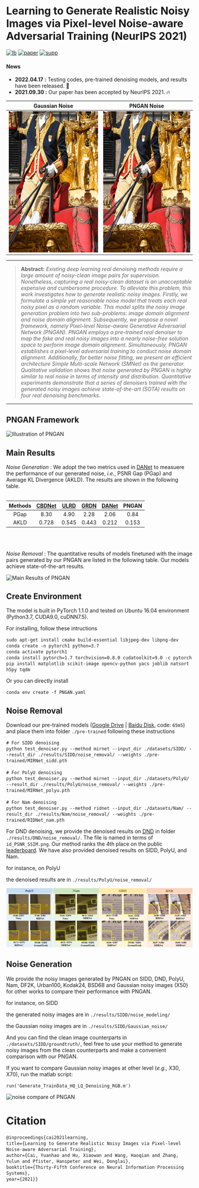 # Learning to Generate Realistic Noisy Images via Pixel-level Noise-aware Adversarial Training (NeurIPS 2021)
[![lb](https://img.shields.io/badge/DND-leaderboard-179bd3)](https://noise.visinf.tu-darmstadt.de/benchmark/#results_srgb)
[![paper](https://img.shields.io/badge/NeurIPS-paper-179bd3)](https://proceedings.neurips.cc/paper/2021/file/1a5b1e4daae265b790965a275b53ae50-Paper.pdf)
[![supp](https://img.shields.io/badge/NeurIPS-supplementary_matrial-179bd3)](https://proceedings.neurips.cc/paper/2021/file/1a5b1e4daae265b790965a275b53ae50-Supplemental.pdf)

#### News
- **2022.04.17 :** Testing codes, pre-trained denoising models, and results have been released. :rocket: 
- **2021.09.30 :** Our paper has been accepted by NeurIPS 2021. 🔥

|                       Gaussian Noise                          |                        PNGAN Noise                        |
| :-----------------------------------------------------------: | :-------------------------------------------------------: |
| <img src="./figure/clean2gaussian.gif"  height=380 width=380> | <img src="./figure/clean2PNGAN.gif" width=380 height=380> |




<hr />

> **Abstract:** *Existing deep learning real denoising methods require a large amount of noisy-clean image pairs for supervision. Nonetheless, capturing a  real noisy-clean dataset is an unacceptable expensive and cumbersome procedure. To alleviate this problem, this work investigates how to generate realistic noisy images. Firstly, we formulate a simple yet reasonable noise model that treats each real noisy pixel as a random variable. This model splits the noisy image generation problem into two sub-problems: image domain alignment and noise domain alignment. Subsequently, we propose a novel framework, namely Pixel-level Noise-aware Generative Adversarial Network (PNGAN). PNGAN employs a pre-trained real denoiser to map the fake and real noisy images into a nearly noise-free solution space to perform image domain alignment. Simultaneously, PNGAN establishes a pixel-level adversarial training to conduct noise domain alignment. Additionally, for better noise fitting, we present an efficient architecture Simple Multi-scale Network (SMNet) as the generator. Qualitative validation shows that noise generated by PNGAN is highly similar to real noise in terms of intensity and distribution. Quantitative experiments demonstrate that a series of denoisers trained with the generated noisy images achieve state-of-the-art (SOTA) results on four real denoising benchmarks.* 
<hr />

## PNGAN Framework
 ![Illustration of PNGAN](/figure/PNGAN.png)

## Main Results

*Noise Generation* : We adopt the two metrics used in [DANet](https://arxiv.org/abs/2007.05946) to measuere the performance of our generated noise, *i.e.*, PSNR Gap (PGap) and Average KL Divergence (AKLD). The results are shown in the following table.
<br>
<br>


|   Methods  |   [CBDNet](https://arxiv.org/abs/1807.04686)   |    [ULRD](https://arxiv.org/abs/1811.11127)    |    [GRDN](https://arxiv.org/abs/1905.11172)    |   [DANet](https://arxiv.org/abs/2007.05946)   |   PNGAN   |
| :------------: | :------------: | :------------: | :------------: | :-----------: | :-----------: |
|      PGap      |      8.30      |      4.90      |      2.28      |      2.06     |      0.84     |
|      AKLD      |     0.728      |     0.545      |     0.443      |     0.212     |     0.153     |


<br>
<br>

*Noise Removal* : The quantitative results of models finetuned with the image pairs generated by our PNGAN are listed in the following table. Our models achieve state-of-the-art results.

![Main Results of PNGAN](/figure/main.png)





## Create Environment
The model is built in PyTorch 1.1.0 and tested on Ubuntu 16.04 environment (Python3.7, CUDA9.0, cuDNN7.5).

For installing, follow these intructions

```shell
sudo apt-get install cmake build-essential libjpeg-dev libpng-dev
conda create -n pytorch1 python=3.7
conda activate pytorch1
conda install pytorch=1.7 torchvision=0.8.0 cudatoolkit=9.0 -c pytorch
pip install matplotlib scikit-image opencv-python yacs joblib natsort h5py tqdm
```

Or you can directly install

```shell
conda env create -f PNGAN.yaml
```

## Noise Removal
Download our pre-trained models ([Google Drive](https://drive.google.com/drive/folders/1ykkqUB7jA0flsoWWC1Um8YBjy5_OnZqN?usp=sharing) | [Baidu Disk](https://pan.baidu.com/s/108K8VAPVEULaRMo-ZCxbNQ), code: `65m5`) and place them into folder `./pre-trained`
following these instructions

```shell
# For SIDD denoising
python test_denoiser.py --method mirnet --input_dir ./datasets/SIDD/ --result_dir ./results/SIDD/noise_removal/ --weights ./pre-trained/MIRNet_sidd.pth

# For PolyU denoising
python test_denoiser.py --method mirnet --input_dir ./datasets/PolyU/ --result_dir ./results/PolyU/noise_removal/ --weights ./pre-trained/MIRNet_polyu.pth

# For Nam denoising
python test_denoiser.py --method ridnet --input_dir ./datasets/Nam/ --result_dir ./results/Nam/noise_removal/ --weights ./pre-trained/RIDNet_nam.pth
```

For DND denoising, we provide the denoised results on [DND](https://noise.visinf.tu-darmstadt.de/) in folder `./results/DND/noise_removal/`. The file is named in terms of `id_PSNR_SSIM.png`. Our method ranks the 4th place on the public [leaderboard](https://noise.visinf.tu-darmstadt.de/benchmark/#results_srgb). We have also provided denoised results on SIDD, PolyU, and Nam.

for instance, on PolyU

the denoised results are in `./results/PolyU/noise_removal/`


![denoise_compare](/figure/noise_removal.png)


## Noise Generation
We provide the noisy images generated by PNGAN on SIDD, DND, PolyU, Nam, DF2K, Urban100, Kodak24, BSD68 and Gaussian noisy images (X50) for other works to compare their performance with PNGAN.

for instance, on SIDD

the generated noisy images are in `./results/SIDD/noise_modeling/`

the Gaussian noisy images are in `./results/SIDD/Gaussian_noise/`

And you can find the clean image counterparts in `./datasets/SIDD/groundtruth/`, feel free to use your method to generate noisy images from the clean counterparts and make a convenient comparison with our PNGAN. 

If you want to compare Gaussian noisy images at other level (*e.g.,* X30, X70), run the matlab script:

```shell
run('Generate_TrainData_HQ_LQ_Denoising_RGB.m')
```

![noise compare of PNGAN](/figure/noisy.png)


# Citation
```
@inproceedings{cai2021learning, 
title={Learning to Generate Realistic Noisy Images via Pixel-level Noise-aware Adversarial Training}, 
author={Cai, Yuanhao and Hu, Xiaowan and Wang, Haoqian and Zhang, Yulun and Pfister, Hanspeter and Wei, Donglai}, 
booktitle={Thirty-Fifth Conference on Neural Information Processing Systems}, 
year={2021}}
```
